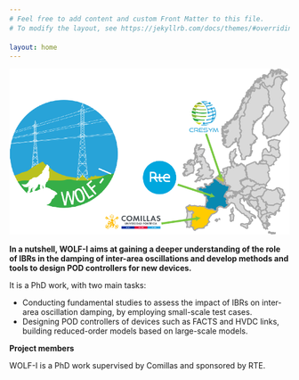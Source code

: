 ```yaml
---
# Feel free to add content and custom Front Matter to this file.
# To modify the layout, see https://jekyllrb.com/docs/themes/#overriding-theme-defaults

layout: home
---
```

![alt text](/assets/page_index1.png)

**In a nutshell, WOLF-I aims at gaining a deeper understanding of the role of IBRs in the damping of inter-area oscillations and develop methods and tools to design POD controllers for new devices.**

It is a PhD work, with two main tasks:

- Conducting fundamental studies to assess the impact of IBRs on inter-area oscillation damping, by employing small-scale test cases.
- Designing POD controllers of devices such as FACTS and HVDC links, building reduced-order models based on large-scale models.

**Project members**

WOLF-I is a PhD work supervised by Comillas and sponsored by RTE.
